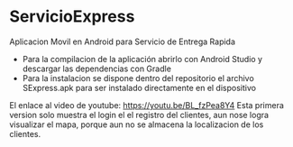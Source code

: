 # ServicioExpress
Aplicacion Movil en Android para Servicio de Entrega Rapida
- Para la compilacion de la aplicación abrirlo con Android Studio y descargar las dependencias con Gradle
- Para la instalacion se dispone dentro del repositorio el archivo SExpress.apk para ser instalado directamente en el dispositivo

El enlace al video de youtube: https://youtu.be/BL_fzPea8Y4
Esta primera version solo muestra el login el el registro del clientes, aun nose logra visualizar el mapa, porque aun no se almacena la
localizacion de los clientes.
